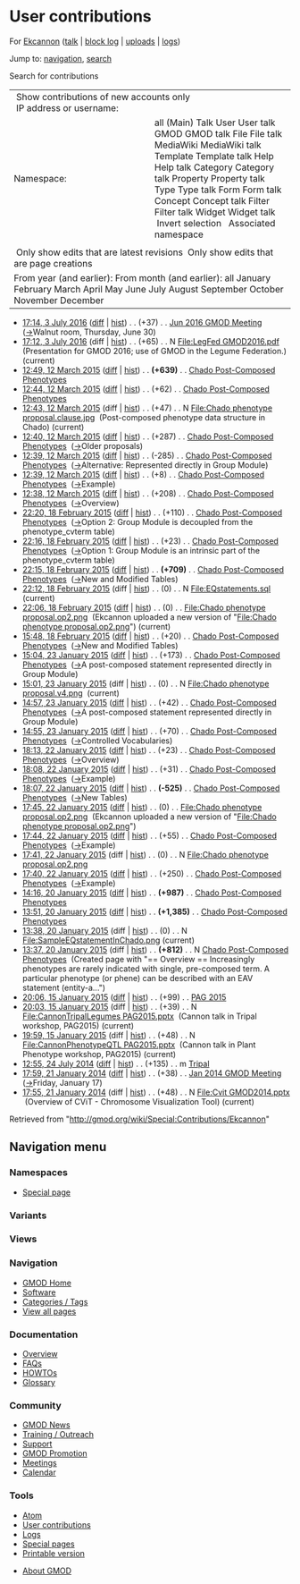 <div id="mw-page-base" class="noprint">

</div>

<div id="mw-head-base" class="noprint">

</div>

<div id="content" class="mw-body" role="main">

<span id="top"></span>

<div id="mw-js-message" style="display:none;">

</div>



# <span dir="auto">User contributions</span>

<div id="bodyContent">

<div id="contentSub">

For <a
href="/mediawiki/index.php?title=User:Ekcannon&amp;action=edit&amp;redlink=1"
class="new" title="User:Ekcannon (page does not exist)">Ekcannon</a> (<a
href="/mediawiki/index.php?title=User_talk:Ekcannon&amp;action=edit&amp;redlink=1"
class="new" title="User talk:Ekcannon (page does not exist)">talk</a> \|
[block
log](/mediawiki/index.php?title=Special:Log/block&page=User%3AEkcannon "Special:Log/block")
\|
[uploads](/wiki/Special:ListFiles/Ekcannon "Special:ListFiles/Ekcannon")
\| [logs](/wiki/Special:Log/Ekcannon "Special:Log/Ekcannon"))

</div>

<div id="jump-to-nav" class="mw-jump">

Jump to: [navigation](#mw-navigation), [search](#p-search)

</div>

<div id="mw-content-text">

Search for contributions

<table class="mw-contributions-table">
<colgroup>
<col style="width: 50%" />
<col style="width: 50%" />
</colgroup>
<tbody>
<tr class="odd">
<td colspan="2"> Show contributions of new accounts only<br />
 IP address or username:</td>
</tr>
<tr class="even">
<td class="mw-label">Namespace:</td>
<td>all (Main) Talk User User talk GMOD GMOD talk File File talk
MediaWiki MediaWiki talk Template Template talk Help Help talk Category
Category talk Property Property talk Type Type talk Form Form talk
Concept Concept talk Filter Filter talk Widget Widget talk  
 Invert selection 
 Associated namespace </td>
</tr>
<tr class="odd">
<td colspan="2"></td>
</tr>
<tr class="even">
<td colspan="2"> Only show edits that are latest revisions
 Only show edits that are page creations</td>
</tr>
<tr class="odd">
<td colspan="2">From year (and earlier): From month (and earlier): all
January February March April May June July August September October
November December</td>
</tr>
</tbody>
</table>

- <a
  href="/mediawiki/index.php?title=Jun_2016_GMOD_Meeting&amp;oldid=27227"
  class="mw-changeslist-date" title="Jun 2016 GMOD Meeting">17:14, 3 July
  2016</a>
  ([diff](/mediawiki/index.php?title=Jun_2016_GMOD_Meeting&diff=prev&oldid=27227 "Jun 2016 GMOD Meeting")
  \|
  [hist](/mediawiki/index.php?title=Jun_2016_GMOD_Meeting&action=history "Jun 2016 GMOD Meeting"))
  <span class="mw-changeslist-separator">. .</span>
  <span class="mw-plusminus-pos" dir="ltr"
  title="6,167 bytes after change">(+37)</span>‎
  <span class="mw-changeslist-separator">. .</span>
  <a href="/wiki/Jun_2016_GMOD_Meeting" class="mw-contributions-title"
  title="Jun 2016 GMOD Meeting">Jun 2016 GMOD Meeting</a> ‎
  <span class="comment">([→](/wiki/Jun_2016_GMOD_Meeting#Walnut_room.2C_Thursday.2C_June_30 "Jun 2016 GMOD Meeting")‎<span dir="auto"><span class="autocomment">Walnut
  room, Thursday, June 30</span></span>)</span>
- <a
  href="/mediawiki/index.php?title=File:LegFed_GMOD2016.pdf&amp;oldid=27226"
  class="mw-changeslist-date" title="File:LegFed GMOD2016.pdf">17:12, 3
  July 2016</a> (diff \|
  [hist](/mediawiki/index.php?title=File:LegFed_GMOD2016.pdf&action=history "File:LegFed GMOD2016.pdf"))
  <span class="mw-changeslist-separator">. .</span>
  <span class="mw-plusminus-pos" dir="ltr"
  title="65 bytes after change">(+65)</span>‎
  <span class="mw-changeslist-separator">. .</span> N
  <a href="/wiki/File:LegFed_GMOD2016.pdf" class="mw-contributions-title"
  title="File:LegFed GMOD2016.pdf">File:LegFed GMOD2016.pdf</a> ‎
  <span class="comment">(Presentation for GMOD 2016; use of GMOD in the
  Legume Federation.)</span> <span class="mw-uctop">(current)</span>
- <a
  href="/mediawiki/index.php?title=Chado_Post-Composed_Phenotypes&amp;oldid=26642"
  class="mw-changeslist-date"
  title="Chado Post-Composed Phenotypes">12:49, 12 March 2015</a>
  ([diff](/mediawiki/index.php?title=Chado_Post-Composed_Phenotypes&diff=prev&oldid=26642 "Chado Post-Composed Phenotypes")
  \|
  [hist](/mediawiki/index.php?title=Chado_Post-Composed_Phenotypes&action=history "Chado Post-Composed Phenotypes"))
  <span class="mw-changeslist-separator">. .</span> **(+639)**‎
  <span class="mw-changeslist-separator">. .</span>
  <a href="/wiki/Chado_Post-Composed_Phenotypes"
  class="mw-contributions-title"
  title="Chado Post-Composed Phenotypes">Chado Post-Composed
  Phenotypes</a> ‎
- <a
  href="/mediawiki/index.php?title=Chado_Post-Composed_Phenotypes&amp;oldid=26641"
  class="mw-changeslist-date"
  title="Chado Post-Composed Phenotypes">12:44, 12 March 2015</a>
  ([diff](/mediawiki/index.php?title=Chado_Post-Composed_Phenotypes&diff=prev&oldid=26641 "Chado Post-Composed Phenotypes")
  \|
  [hist](/mediawiki/index.php?title=Chado_Post-Composed_Phenotypes&action=history "Chado Post-Composed Phenotypes"))
  <span class="mw-changeslist-separator">. .</span>
  <span class="mw-plusminus-pos" dir="ltr"
  title="4,445 bytes after change">(+62)</span>‎
  <span class="mw-changeslist-separator">. .</span>
  <a href="/wiki/Chado_Post-Composed_Phenotypes"
  class="mw-contributions-title"
  title="Chado Post-Composed Phenotypes">Chado Post-Composed
  Phenotypes</a> ‎
- <a
  href="/mediawiki/index.php?title=File:Chado_phenotype_proposal.clause.jpg&amp;oldid=26640"
  class="mw-changeslist-date"
  title="File:Chado phenotype proposal.clause.jpg">12:43, 12 March
  2015</a> (diff \|
  [hist](/mediawiki/index.php?title=File:Chado_phenotype_proposal.clause.jpg&action=history "File:Chado phenotype proposal.clause.jpg"))
  <span class="mw-changeslist-separator">. .</span>
  <span class="mw-plusminus-pos" dir="ltr"
  title="47 bytes after change">(+47)</span>‎
  <span class="mw-changeslist-separator">. .</span> N
  <a href="/wiki/File:Chado_phenotype_proposal.clause.jpg"
  class="mw-contributions-title"
  title="File:Chado phenotype proposal.clause.jpg">File:Chado phenotype
  proposal.clause.jpg</a> ‎ <span class="comment">(Post-composed
  phenotype data structure in Chado)</span>
  <span class="mw-uctop">(current)</span>
- <a
  href="/mediawiki/index.php?title=Chado_Post-Composed_Phenotypes&amp;oldid=26639"
  class="mw-changeslist-date"
  title="Chado Post-Composed Phenotypes">12:40, 12 March 2015</a>
  ([diff](/mediawiki/index.php?title=Chado_Post-Composed_Phenotypes&diff=prev&oldid=26639 "Chado Post-Composed Phenotypes")
  \|
  [hist](/mediawiki/index.php?title=Chado_Post-Composed_Phenotypes&action=history "Chado Post-Composed Phenotypes"))
  <span class="mw-changeslist-separator">. .</span>
  <span class="mw-plusminus-pos" dir="ltr"
  title="4,383 bytes after change">(+287)</span>‎
  <span class="mw-changeslist-separator">. .</span>
  <a href="/wiki/Chado_Post-Composed_Phenotypes"
  class="mw-contributions-title"
  title="Chado Post-Composed Phenotypes">Chado Post-Composed
  Phenotypes</a> ‎
  <span class="comment">([→](/wiki/Chado_Post-Composed_Phenotypes#Older_proposals "Chado Post-Composed Phenotypes")‎<span dir="auto"><span class="autocomment">Older
  proposals</span></span>)</span>
- <a
  href="/mediawiki/index.php?title=Chado_Post-Composed_Phenotypes&amp;oldid=26638"
  class="mw-changeslist-date"
  title="Chado Post-Composed Phenotypes">12:39, 12 March 2015</a>
  ([diff](/mediawiki/index.php?title=Chado_Post-Composed_Phenotypes&diff=prev&oldid=26638 "Chado Post-Composed Phenotypes")
  \|
  [hist](/mediawiki/index.php?title=Chado_Post-Composed_Phenotypes&action=history "Chado Post-Composed Phenotypes"))
  <span class="mw-changeslist-separator">. .</span>
  <span class="mw-plusminus-neg" dir="ltr"
  title="4,096 bytes after change">(-285)</span>‎
  <span class="mw-changeslist-separator">. .</span>
  <a href="/wiki/Chado_Post-Composed_Phenotypes"
  class="mw-contributions-title"
  title="Chado Post-Composed Phenotypes">Chado Post-Composed
  Phenotypes</a> ‎
  <span class="comment">([→](/wiki/Chado_Post-Composed_Phenotypes#Alternative:_Represented_directly_in_Group_Module "Chado Post-Composed Phenotypes")‎<span dir="auto"><span class="autocomment">Alternative:
  Represented directly in Group Module</span></span>)</span>
- <a
  href="/mediawiki/index.php?title=Chado_Post-Composed_Phenotypes&amp;oldid=26637"
  class="mw-changeslist-date"
  title="Chado Post-Composed Phenotypes">12:39, 12 March 2015</a>
  ([diff](/mediawiki/index.php?title=Chado_Post-Composed_Phenotypes&diff=prev&oldid=26637 "Chado Post-Composed Phenotypes")
  \|
  [hist](/mediawiki/index.php?title=Chado_Post-Composed_Phenotypes&action=history "Chado Post-Composed Phenotypes"))
  <span class="mw-changeslist-separator">. .</span>
  <span class="mw-plusminus-pos" dir="ltr"
  title="4,381 bytes after change">(+8)</span>‎
  <span class="mw-changeslist-separator">. .</span>
  <a href="/wiki/Chado_Post-Composed_Phenotypes"
  class="mw-contributions-title"
  title="Chado Post-Composed Phenotypes">Chado Post-Composed
  Phenotypes</a> ‎
  <span class="comment">([→](/wiki/Chado_Post-Composed_Phenotypes#Example "Chado Post-Composed Phenotypes")‎<span dir="auto"><span class="autocomment">Example</span></span>)</span>
- <a
  href="/mediawiki/index.php?title=Chado_Post-Composed_Phenotypes&amp;oldid=26636"
  class="mw-changeslist-date"
  title="Chado Post-Composed Phenotypes">12:38, 12 March 2015</a>
  ([diff](/mediawiki/index.php?title=Chado_Post-Composed_Phenotypes&diff=prev&oldid=26636 "Chado Post-Composed Phenotypes")
  \|
  [hist](/mediawiki/index.php?title=Chado_Post-Composed_Phenotypes&action=history "Chado Post-Composed Phenotypes"))
  <span class="mw-changeslist-separator">. .</span>
  <span class="mw-plusminus-pos" dir="ltr"
  title="4,373 bytes after change">(+208)</span>‎
  <span class="mw-changeslist-separator">. .</span>
  <a href="/wiki/Chado_Post-Composed_Phenotypes"
  class="mw-contributions-title"
  title="Chado Post-Composed Phenotypes">Chado Post-Composed
  Phenotypes</a> ‎
  <span class="comment">([→](/wiki/Chado_Post-Composed_Phenotypes#Overview "Chado Post-Composed Phenotypes")‎<span dir="auto"><span class="autocomment">Overview</span></span>)</span>
- <a
  href="/mediawiki/index.php?title=Chado_Post-Composed_Phenotypes&amp;oldid=26581"
  class="mw-changeslist-date"
  title="Chado Post-Composed Phenotypes">22:20, 18 February 2015</a>
  ([diff](/mediawiki/index.php?title=Chado_Post-Composed_Phenotypes&diff=prev&oldid=26581 "Chado Post-Composed Phenotypes")
  \|
  [hist](/mediawiki/index.php?title=Chado_Post-Composed_Phenotypes&action=history "Chado Post-Composed Phenotypes"))
  <span class="mw-changeslist-separator">. .</span>
  <span class="mw-plusminus-pos" dir="ltr"
  title="4,165 bytes after change">(+110)</span>‎
  <span class="mw-changeslist-separator">. .</span>
  <a href="/wiki/Chado_Post-Composed_Phenotypes"
  class="mw-contributions-title"
  title="Chado Post-Composed Phenotypes">Chado Post-Composed
  Phenotypes</a> ‎
  <span class="comment">([→](/wiki/Chado_Post-Composed_Phenotypes#Option_2:_Group_Module_is_decoupled_from_the_phenotype_cvterm_table "Chado Post-Composed Phenotypes")‎<span dir="auto"><span class="autocomment">Option
  2: Group Module is decoupled from the phenotype_cvterm
  table</span></span>)</span>
- <a
  href="/mediawiki/index.php?title=Chado_Post-Composed_Phenotypes&amp;oldid=26580"
  class="mw-changeslist-date"
  title="Chado Post-Composed Phenotypes">22:16, 18 February 2015</a>
  ([diff](/mediawiki/index.php?title=Chado_Post-Composed_Phenotypes&diff=prev&oldid=26580 "Chado Post-Composed Phenotypes")
  \|
  [hist](/mediawiki/index.php?title=Chado_Post-Composed_Phenotypes&action=history "Chado Post-Composed Phenotypes"))
  <span class="mw-changeslist-separator">. .</span>
  <span class="mw-plusminus-pos" dir="ltr"
  title="4,055 bytes after change">(+23)</span>‎
  <span class="mw-changeslist-separator">. .</span>
  <a href="/wiki/Chado_Post-Composed_Phenotypes"
  class="mw-contributions-title"
  title="Chado Post-Composed Phenotypes">Chado Post-Composed
  Phenotypes</a> ‎
  <span class="comment">([→](/wiki/Chado_Post-Composed_Phenotypes#Option_1:_Group_Module_is_an_intrinsic_part_of_the_phenotype_cvterm_table "Chado Post-Composed Phenotypes")‎<span dir="auto"><span class="autocomment">Option
  1: Group Module is an intrinsic part of the phenotype_cvterm
  table</span></span>)</span>
- <a
  href="/mediawiki/index.php?title=Chado_Post-Composed_Phenotypes&amp;oldid=26579"
  class="mw-changeslist-date"
  title="Chado Post-Composed Phenotypes">22:15, 18 February 2015</a>
  ([diff](/mediawiki/index.php?title=Chado_Post-Composed_Phenotypes&diff=prev&oldid=26579 "Chado Post-Composed Phenotypes")
  \|
  [hist](/mediawiki/index.php?title=Chado_Post-Composed_Phenotypes&action=history "Chado Post-Composed Phenotypes"))
  <span class="mw-changeslist-separator">. .</span> **(+709)**‎
  <span class="mw-changeslist-separator">. .</span>
  <a href="/wiki/Chado_Post-Composed_Phenotypes"
  class="mw-contributions-title"
  title="Chado Post-Composed Phenotypes">Chado Post-Composed
  Phenotypes</a> ‎
  <span class="comment">([→](/wiki/Chado_Post-Composed_Phenotypes#New_and_Modified_Tables "Chado Post-Composed Phenotypes")‎<span dir="auto"><span class="autocomment">New
  and Modified Tables</span></span>)</span>
- <a
  href="/mediawiki/index.php?title=File:EQstatements.sql&amp;oldid=26578"
  class="mw-changeslist-date" title="File:EQstatements.sql">22:12, 18
  February 2015</a> (diff \|
  [hist](/mediawiki/index.php?title=File:EQstatements.sql&action=history "File:EQstatements.sql"))
  <span class="mw-changeslist-separator">. .</span>
  <span class="mw-plusminus-null" dir="ltr"
  title="0 bytes after change">(0)</span>‎
  <span class="mw-changeslist-separator">. .</span> N
  <a href="/wiki/File:EQstatements.sql" class="mw-contributions-title"
  title="File:EQstatements.sql">File:EQstatements.sql</a> ‎
  <span class="mw-uctop">(current)</span>
- <a
  href="/mediawiki/index.php?title=File:Chado_phenotype_proposal.op2.png&amp;oldid=26577"
  class="mw-changeslist-date"
  title="File:Chado phenotype proposal.op2.png">22:06, 18 February
  2015</a>
  ([diff](/mediawiki/index.php?title=File:Chado_phenotype_proposal.op2.png&diff=prev&oldid=26577 "File:Chado phenotype proposal.op2.png")
  \|
  [hist](/mediawiki/index.php?title=File:Chado_phenotype_proposal.op2.png&action=history "File:Chado phenotype proposal.op2.png"))
  <span class="mw-changeslist-separator">. .</span>
  <span class="mw-plusminus-null" dir="ltr"
  title="0 bytes after change">(0)</span>‎
  <span class="mw-changeslist-separator">. .</span>
  <a href="/wiki/File:Chado_phenotype_proposal.op2.png"
  class="mw-contributions-title"
  title="File:Chado phenotype proposal.op2.png">File:Chado phenotype
  proposal.op2.png</a> ‎ <span class="comment">(Ekcannon uploaded a new
  version of "[File:Chado phenotype
  proposal.op2.png](/wiki/File:Chado_phenotype_proposal.op2.png "File:Chado phenotype proposal.op2.png")")</span>
  <span class="mw-uctop">(current)</span>
- <a
  href="/mediawiki/index.php?title=Chado_Post-Composed_Phenotypes&amp;oldid=26576"
  class="mw-changeslist-date"
  title="Chado Post-Composed Phenotypes">15:48, 18 February 2015</a>
  ([diff](/mediawiki/index.php?title=Chado_Post-Composed_Phenotypes&diff=prev&oldid=26576 "Chado Post-Composed Phenotypes")
  \|
  [hist](/mediawiki/index.php?title=Chado_Post-Composed_Phenotypes&action=history "Chado Post-Composed Phenotypes"))
  <span class="mw-changeslist-separator">. .</span>
  <span class="mw-plusminus-pos" dir="ltr"
  title="3,323 bytes after change">(+20)</span>‎
  <span class="mw-changeslist-separator">. .</span>
  <a href="/wiki/Chado_Post-Composed_Phenotypes"
  class="mw-contributions-title"
  title="Chado Post-Composed Phenotypes">Chado Post-Composed
  Phenotypes</a> ‎
  <span class="comment">([→](/wiki/Chado_Post-Composed_Phenotypes#New_and_Modified_Tables "Chado Post-Composed Phenotypes")‎<span dir="auto"><span class="autocomment">New
  and Modified Tables</span></span>)</span>
- <a
  href="/mediawiki/index.php?title=Chado_Post-Composed_Phenotypes&amp;oldid=26407"
  class="mw-changeslist-date"
  title="Chado Post-Composed Phenotypes">15:04, 23 January 2015</a>
  ([diff](/mediawiki/index.php?title=Chado_Post-Composed_Phenotypes&diff=prev&oldid=26407 "Chado Post-Composed Phenotypes")
  \|
  [hist](/mediawiki/index.php?title=Chado_Post-Composed_Phenotypes&action=history "Chado Post-Composed Phenotypes"))
  <span class="mw-changeslist-separator">. .</span>
  <span class="mw-plusminus-pos" dir="ltr"
  title="3,303 bytes after change">(+173)</span>‎
  <span class="mw-changeslist-separator">. .</span>
  <a href="/wiki/Chado_Post-Composed_Phenotypes"
  class="mw-contributions-title"
  title="Chado Post-Composed Phenotypes">Chado Post-Composed
  Phenotypes</a> ‎
  <span class="comment">([→](/wiki/Chado_Post-Composed_Phenotypes#A_post-composed_statement_represented_directly_in_Group_Module "Chado Post-Composed Phenotypes")‎<span dir="auto"><span class="autocomment">A
  post-composed statement represented directly in Group
  Module</span></span>)</span>
- <a
  href="/mediawiki/index.php?title=File:Chado_phenotype_proposal.v4.png&amp;oldid=26406"
  class="mw-changeslist-date"
  title="File:Chado phenotype proposal.v4.png">15:01, 23 January 2015</a>
  (diff \|
  [hist](/mediawiki/index.php?title=File:Chado_phenotype_proposal.v4.png&action=history "File:Chado phenotype proposal.v4.png"))
  <span class="mw-changeslist-separator">. .</span>
  <span class="mw-plusminus-null" dir="ltr"
  title="0 bytes after change">(0)</span>‎
  <span class="mw-changeslist-separator">. .</span> N
  <a href="/wiki/File:Chado_phenotype_proposal.v4.png"
  class="mw-contributions-title"
  title="File:Chado phenotype proposal.v4.png">File:Chado phenotype
  proposal.v4.png</a> ‎ <span class="mw-uctop">(current)</span>
- <a
  href="/mediawiki/index.php?title=Chado_Post-Composed_Phenotypes&amp;oldid=26405"
  class="mw-changeslist-date"
  title="Chado Post-Composed Phenotypes">14:57, 23 January 2015</a>
  ([diff](/mediawiki/index.php?title=Chado_Post-Composed_Phenotypes&diff=prev&oldid=26405 "Chado Post-Composed Phenotypes")
  \|
  [hist](/mediawiki/index.php?title=Chado_Post-Composed_Phenotypes&action=history "Chado Post-Composed Phenotypes"))
  <span class="mw-changeslist-separator">. .</span>
  <span class="mw-plusminus-pos" dir="ltr"
  title="3,130 bytes after change">(+42)</span>‎
  <span class="mw-changeslist-separator">. .</span>
  <a href="/wiki/Chado_Post-Composed_Phenotypes"
  class="mw-contributions-title"
  title="Chado Post-Composed Phenotypes">Chado Post-Composed
  Phenotypes</a> ‎
  <span class="comment">([→](/wiki/Chado_Post-Composed_Phenotypes#A_post-composed_statement_represented_directly_in_Group_Module "Chado Post-Composed Phenotypes")‎<span dir="auto"><span class="autocomment">A
  post-composed statement represented directly in Group
  Module</span></span>)</span>
- <a
  href="/mediawiki/index.php?title=Chado_Post-Composed_Phenotypes&amp;oldid=26404"
  class="mw-changeslist-date"
  title="Chado Post-Composed Phenotypes">14:55, 23 January 2015</a>
  ([diff](/mediawiki/index.php?title=Chado_Post-Composed_Phenotypes&diff=prev&oldid=26404 "Chado Post-Composed Phenotypes")
  \|
  [hist](/mediawiki/index.php?title=Chado_Post-Composed_Phenotypes&action=history "Chado Post-Composed Phenotypes"))
  <span class="mw-changeslist-separator">. .</span>
  <span class="mw-plusminus-pos" dir="ltr"
  title="3,088 bytes after change">(+70)</span>‎
  <span class="mw-changeslist-separator">. .</span>
  <a href="/wiki/Chado_Post-Composed_Phenotypes"
  class="mw-contributions-title"
  title="Chado Post-Composed Phenotypes">Chado Post-Composed
  Phenotypes</a> ‎
  <span class="comment">([→](/wiki/Chado_Post-Composed_Phenotypes#Controlled_Vocabularies "Chado Post-Composed Phenotypes")‎<span dir="auto"><span class="autocomment">Controlled
  Vocabularies</span></span>)</span>
- <a
  href="/mediawiki/index.php?title=Chado_Post-Composed_Phenotypes&amp;oldid=26401"
  class="mw-changeslist-date"
  title="Chado Post-Composed Phenotypes">18:13, 22 January 2015</a>
  ([diff](/mediawiki/index.php?title=Chado_Post-Composed_Phenotypes&diff=prev&oldid=26401 "Chado Post-Composed Phenotypes")
  \|
  [hist](/mediawiki/index.php?title=Chado_Post-Composed_Phenotypes&action=history "Chado Post-Composed Phenotypes"))
  <span class="mw-changeslist-separator">. .</span>
  <span class="mw-plusminus-pos" dir="ltr"
  title="3,018 bytes after change">(+23)</span>‎
  <span class="mw-changeslist-separator">. .</span>
  <a href="/wiki/Chado_Post-Composed_Phenotypes"
  class="mw-contributions-title"
  title="Chado Post-Composed Phenotypes">Chado Post-Composed
  Phenotypes</a> ‎
  <span class="comment">([→](/wiki/Chado_Post-Composed_Phenotypes#Overview "Chado Post-Composed Phenotypes")‎<span dir="auto"><span class="autocomment">Overview</span></span>)</span>
- <a
  href="/mediawiki/index.php?title=Chado_Post-Composed_Phenotypes&amp;oldid=26400"
  class="mw-changeslist-date"
  title="Chado Post-Composed Phenotypes">18:08, 22 January 2015</a>
  ([diff](/mediawiki/index.php?title=Chado_Post-Composed_Phenotypes&diff=prev&oldid=26400 "Chado Post-Composed Phenotypes")
  \|
  [hist](/mediawiki/index.php?title=Chado_Post-Composed_Phenotypes&action=history "Chado Post-Composed Phenotypes"))
  <span class="mw-changeslist-separator">. .</span>
  <span class="mw-plusminus-pos" dir="ltr"
  title="2,995 bytes after change">(+31)</span>‎
  <span class="mw-changeslist-separator">. .</span>
  <a href="/wiki/Chado_Post-Composed_Phenotypes"
  class="mw-contributions-title"
  title="Chado Post-Composed Phenotypes">Chado Post-Composed
  Phenotypes</a> ‎
  <span class="comment">([→](/wiki/Chado_Post-Composed_Phenotypes#Example "Chado Post-Composed Phenotypes")‎<span dir="auto"><span class="autocomment">Example</span></span>)</span>
- <a
  href="/mediawiki/index.php?title=Chado_Post-Composed_Phenotypes&amp;oldid=26399"
  class="mw-changeslist-date"
  title="Chado Post-Composed Phenotypes">18:07, 22 January 2015</a>
  ([diff](/mediawiki/index.php?title=Chado_Post-Composed_Phenotypes&diff=prev&oldid=26399 "Chado Post-Composed Phenotypes")
  \|
  [hist](/mediawiki/index.php?title=Chado_Post-Composed_Phenotypes&action=history "Chado Post-Composed Phenotypes"))
  <span class="mw-changeslist-separator">. .</span> **(-525)**‎
  <span class="mw-changeslist-separator">. .</span>
  <a href="/wiki/Chado_Post-Composed_Phenotypes"
  class="mw-contributions-title"
  title="Chado Post-Composed Phenotypes">Chado Post-Composed
  Phenotypes</a> ‎
  <span class="comment">([→](/wiki/Chado_Post-Composed_Phenotypes#New_Tables "Chado Post-Composed Phenotypes")‎<span dir="auto"><span class="autocomment">New
  Tables</span></span>)</span>
- <a
  href="/mediawiki/index.php?title=File:Chado_phenotype_proposal.op2.png&amp;oldid=26398"
  class="mw-changeslist-date"
  title="File:Chado phenotype proposal.op2.png">17:45, 22 January 2015</a>
  ([diff](/mediawiki/index.php?title=File:Chado_phenotype_proposal.op2.png&diff=prev&oldid=26398 "File:Chado phenotype proposal.op2.png")
  \|
  [hist](/mediawiki/index.php?title=File:Chado_phenotype_proposal.op2.png&action=history "File:Chado phenotype proposal.op2.png"))
  <span class="mw-changeslist-separator">. .</span>
  <span class="mw-plusminus-null" dir="ltr"
  title="0 bytes after change">(0)</span>‎
  <span class="mw-changeslist-separator">. .</span>
  <a href="/wiki/File:Chado_phenotype_proposal.op2.png"
  class="mw-contributions-title"
  title="File:Chado phenotype proposal.op2.png">File:Chado phenotype
  proposal.op2.png</a> ‎ <span class="comment">(Ekcannon uploaded a new
  version of "[File:Chado phenotype
  proposal.op2.png](/wiki/File:Chado_phenotype_proposal.op2.png "File:Chado phenotype proposal.op2.png")")</span>
- <a
  href="/mediawiki/index.php?title=Chado_Post-Composed_Phenotypes&amp;oldid=26397"
  class="mw-changeslist-date"
  title="Chado Post-Composed Phenotypes">17:44, 22 January 2015</a>
  ([diff](/mediawiki/index.php?title=Chado_Post-Composed_Phenotypes&diff=prev&oldid=26397 "Chado Post-Composed Phenotypes")
  \|
  [hist](/mediawiki/index.php?title=Chado_Post-Composed_Phenotypes&action=history "Chado Post-Composed Phenotypes"))
  <span class="mw-changeslist-separator">. .</span>
  <span class="mw-plusminus-pos" dir="ltr"
  title="3,489 bytes after change">(+55)</span>‎
  <span class="mw-changeslist-separator">. .</span>
  <a href="/wiki/Chado_Post-Composed_Phenotypes"
  class="mw-contributions-title"
  title="Chado Post-Composed Phenotypes">Chado Post-Composed
  Phenotypes</a> ‎
  <span class="comment">([→](/wiki/Chado_Post-Composed_Phenotypes#Example "Chado Post-Composed Phenotypes")‎<span dir="auto"><span class="autocomment">Example</span></span>)</span>
- <a
  href="/mediawiki/index.php?title=File:Chado_phenotype_proposal.op2.png&amp;oldid=26396"
  class="mw-changeslist-date"
  title="File:Chado phenotype proposal.op2.png">17:41, 22 January 2015</a>
  (diff \|
  [hist](/mediawiki/index.php?title=File:Chado_phenotype_proposal.op2.png&action=history "File:Chado phenotype proposal.op2.png"))
  <span class="mw-changeslist-separator">. .</span>
  <span class="mw-plusminus-null" dir="ltr"
  title="0 bytes after change">(0)</span>‎
  <span class="mw-changeslist-separator">. .</span> N
  <a href="/wiki/File:Chado_phenotype_proposal.op2.png"
  class="mw-contributions-title"
  title="File:Chado phenotype proposal.op2.png">File:Chado phenotype
  proposal.op2.png</a> ‎
- <a
  href="/mediawiki/index.php?title=Chado_Post-Composed_Phenotypes&amp;oldid=26395"
  class="mw-changeslist-date"
  title="Chado Post-Composed Phenotypes">17:40, 22 January 2015</a>
  ([diff](/mediawiki/index.php?title=Chado_Post-Composed_Phenotypes&diff=prev&oldid=26395 "Chado Post-Composed Phenotypes")
  \|
  [hist](/mediawiki/index.php?title=Chado_Post-Composed_Phenotypes&action=history "Chado Post-Composed Phenotypes"))
  <span class="mw-changeslist-separator">. .</span>
  <span class="mw-plusminus-pos" dir="ltr"
  title="3,434 bytes after change">(+250)</span>‎
  <span class="mw-changeslist-separator">. .</span>
  <a href="/wiki/Chado_Post-Composed_Phenotypes"
  class="mw-contributions-title"
  title="Chado Post-Composed Phenotypes">Chado Post-Composed
  Phenotypes</a> ‎
  <span class="comment">([→](/wiki/Chado_Post-Composed_Phenotypes#Example "Chado Post-Composed Phenotypes")‎<span dir="auto"><span class="autocomment">Example</span></span>)</span>
- <a
  href="/mediawiki/index.php?title=Chado_Post-Composed_Phenotypes&amp;oldid=26393"
  class="mw-changeslist-date"
  title="Chado Post-Composed Phenotypes">14:16, 20 January 2015</a>
  ([diff](/mediawiki/index.php?title=Chado_Post-Composed_Phenotypes&diff=prev&oldid=26393 "Chado Post-Composed Phenotypes")
  \|
  [hist](/mediawiki/index.php?title=Chado_Post-Composed_Phenotypes&action=history "Chado Post-Composed Phenotypes"))
  <span class="mw-changeslist-separator">. .</span> **(+987)**‎
  <span class="mw-changeslist-separator">. .</span>
  <a href="/wiki/Chado_Post-Composed_Phenotypes"
  class="mw-contributions-title"
  title="Chado Post-Composed Phenotypes">Chado Post-Composed
  Phenotypes</a> ‎
- <a
  href="/mediawiki/index.php?title=Chado_Post-Composed_Phenotypes&amp;oldid=26392"
  class="mw-changeslist-date"
  title="Chado Post-Composed Phenotypes">13:51, 20 January 2015</a>
  ([diff](/mediawiki/index.php?title=Chado_Post-Composed_Phenotypes&diff=prev&oldid=26392 "Chado Post-Composed Phenotypes")
  \|
  [hist](/mediawiki/index.php?title=Chado_Post-Composed_Phenotypes&action=history "Chado Post-Composed Phenotypes"))
  <span class="mw-changeslist-separator">. .</span> **(+1,385)**‎
  <span class="mw-changeslist-separator">. .</span>
  <a href="/wiki/Chado_Post-Composed_Phenotypes"
  class="mw-contributions-title"
  title="Chado Post-Composed Phenotypes">Chado Post-Composed
  Phenotypes</a> ‎
- <a
  href="/mediawiki/index.php?title=File:SampleEQstatementInChado.png&amp;oldid=26391"
  class="mw-changeslist-date"
  title="File:SampleEQstatementInChado.png">13:38, 20 January 2015</a>
  (diff \|
  [hist](/mediawiki/index.php?title=File:SampleEQstatementInChado.png&action=history "File:SampleEQstatementInChado.png"))
  <span class="mw-changeslist-separator">. .</span>
  <span class="mw-plusminus-null" dir="ltr"
  title="0 bytes after change">(0)</span>‎
  <span class="mw-changeslist-separator">. .</span> N
  <a href="/wiki/File:SampleEQstatementInChado.png"
  class="mw-contributions-title"
  title="File:SampleEQstatementInChado.png">File:SampleEQstatementInChado.png</a>
  ‎ <span class="mw-uctop">(current)</span>
- <a
  href="/mediawiki/index.php?title=Chado_Post-Composed_Phenotypes&amp;oldid=26390"
  class="mw-changeslist-date"
  title="Chado Post-Composed Phenotypes">13:37, 20 January 2015</a>
  (diff \|
  [hist](/mediawiki/index.php?title=Chado_Post-Composed_Phenotypes&action=history "Chado Post-Composed Phenotypes"))
  <span class="mw-changeslist-separator">. .</span> **(+812)**‎
  <span class="mw-changeslist-separator">. .</span> N
  <a href="/wiki/Chado_Post-Composed_Phenotypes"
  class="mw-contributions-title"
  title="Chado Post-Composed Phenotypes">Chado Post-Composed
  Phenotypes</a> ‎ <span class="comment">(Created page with "== Overview
  == Increasingly phenotypes are rarely indicated with single,
  pre-composed term. A particular phenotype (or phene) can be described
  with an EAV statement (entity-a...")</span>
- <a href="/mediawiki/index.php?title=PAG_2015&amp;oldid=26359"
  class="mw-changeslist-date" title="PAG 2015">20:06, 15 January 2015</a>
  ([diff](/mediawiki/index.php?title=PAG_2015&diff=prev&oldid=26359 "PAG 2015")
  \|
  [hist](/mediawiki/index.php?title=PAG_2015&action=history "PAG 2015"))
  <span class="mw-changeslist-separator">. .</span>
  <span class="mw-plusminus-pos" dir="ltr"
  title="16,505 bytes after change">(+99)</span>‎
  <span class="mw-changeslist-separator">. .</span>
  <a href="/wiki/PAG_2015" class="mw-contributions-title"
  title="PAG 2015">PAG 2015</a> ‎
- <a
  href="/mediawiki/index.php?title=File:CannonTripalLegumes_PAG2015.pptx&amp;oldid=26358"
  class="mw-changeslist-date"
  title="File:CannonTripalLegumes PAG2015.pptx">20:03, 15 January 2015</a>
  (diff \|
  [hist](/mediawiki/index.php?title=File:CannonTripalLegumes_PAG2015.pptx&action=history "File:CannonTripalLegumes PAG2015.pptx"))
  <span class="mw-changeslist-separator">. .</span>
  <span class="mw-plusminus-pos" dir="ltr"
  title="39 bytes after change">(+39)</span>‎
  <span class="mw-changeslist-separator">. .</span> N
  <a href="/wiki/File:CannonTripalLegumes_PAG2015.pptx"
  class="mw-contributions-title"
  title="File:CannonTripalLegumes PAG2015.pptx">File:CannonTripalLegumes
  PAG2015.pptx</a> ‎ <span class="comment">(Cannon talk in Tripal
  workshop, PAG2015)</span> <span class="mw-uctop">(current)</span>
- <a
  href="/mediawiki/index.php?title=File:CannonPhenotypeQTL_PAG2015.pptx&amp;oldid=26357"
  class="mw-changeslist-date"
  title="File:CannonPhenotypeQTL PAG2015.pptx">19:59, 15 January 2015</a>
  (diff \|
  [hist](/mediawiki/index.php?title=File:CannonPhenotypeQTL_PAG2015.pptx&action=history "File:CannonPhenotypeQTL PAG2015.pptx"))
  <span class="mw-changeslist-separator">. .</span>
  <span class="mw-plusminus-pos" dir="ltr"
  title="48 bytes after change">(+48)</span>‎
  <span class="mw-changeslist-separator">. .</span> N
  <a href="/wiki/File:CannonPhenotypeQTL_PAG2015.pptx"
  class="mw-contributions-title"
  title="File:CannonPhenotypeQTL PAG2015.pptx">File:CannonPhenotypeQTL
  PAG2015.pptx</a> ‎ <span class="comment">(Cannon talk in Plant
  Phenotype workshop, PAG2015)</span>
  <span class="mw-uctop">(current)</span>
- <a href="/mediawiki/index.php?title=Tripal&amp;oldid=26000"
  class="mw-changeslist-date" title="Tripal">12:55, 24 July 2014</a>
  ([diff](/mediawiki/index.php?title=Tripal&diff=prev&oldid=26000 "Tripal")
  \| [hist](/mediawiki/index.php?title=Tripal&action=history "Tripal"))
  <span class="mw-changeslist-separator">. .</span>
  <span class="mw-plusminus-pos" dir="ltr"
  title="5,841 bytes after change">(+135)</span>‎
  <span class="mw-changeslist-separator">. .</span> m
  <a href="/wiki/Tripal" class="mw-contributions-title"
  title="Tripal">Tripal</a> ‎
- <a
  href="/mediawiki/index.php?title=Jan_2014_GMOD_Meeting&amp;oldid=25165"
  class="mw-changeslist-date" title="Jan 2014 GMOD Meeting">17:59, 21
  January 2014</a>
  ([diff](/mediawiki/index.php?title=Jan_2014_GMOD_Meeting&diff=prev&oldid=25165 "Jan 2014 GMOD Meeting")
  \|
  [hist](/mediawiki/index.php?title=Jan_2014_GMOD_Meeting&action=history "Jan 2014 GMOD Meeting"))
  <span class="mw-changeslist-separator">. .</span>
  <span class="mw-plusminus-pos" dir="ltr"
  title="5,005 bytes after change">(+38)</span>‎
  <span class="mw-changeslist-separator">. .</span>
  <a href="/wiki/Jan_2014_GMOD_Meeting" class="mw-contributions-title"
  title="Jan 2014 GMOD Meeting">Jan 2014 GMOD Meeting</a> ‎
  <span class="comment">([→](/wiki/Jan_2014_GMOD_Meeting#Friday.2C_January_17 "Jan 2014 GMOD Meeting")‎<span dir="auto"><span class="autocomment">Friday,
  January 17</span></span>)</span>
- <a
  href="/mediawiki/index.php?title=File:Cvit_GMOD2014.pptx&amp;oldid=25164"
  class="mw-changeslist-date" title="File:Cvit GMOD2014.pptx">17:55, 21
  January 2014</a> (diff \|
  [hist](/mediawiki/index.php?title=File:Cvit_GMOD2014.pptx&action=history "File:Cvit GMOD2014.pptx"))
  <span class="mw-changeslist-separator">. .</span>
  <span class="mw-plusminus-pos" dir="ltr"
  title="48 bytes after change">(+48)</span>‎
  <span class="mw-changeslist-separator">. .</span> N
  <a href="/wiki/File:Cvit_GMOD2014.pptx" class="mw-contributions-title"
  title="File:Cvit GMOD2014.pptx">File:Cvit GMOD2014.pptx</a> ‎
  <span class="comment">(Overview of CViT - Chromosome Visualization
  Tool)</span> <span class="mw-uctop">(current)</span>

</div>

<div class="printfooter">

Retrieved from "<http://gmod.org/wiki/Special:Contributions/Ekcannon>"

</div>

<div id="catlinks" class="catlinks catlinks-allhidden">

</div>

<div class="visualClear">

</div>

</div>

</div>

<div id="mw-navigation">

## Navigation menu

<div id="mw-head">



<div id="left-navigation">

<div id="p-namespaces" class="vectorTabs" role="navigation"
aria-labelledby="p-namespaces-label">

### Namespaces

- <span id="ca-nstab-special">[Special
  page](/wiki/Special:Contributions/Ekcannon "This is a special page, you cannot edit the page itself")</span>

</div>

<div id="p-variants" class="vectorMenu emptyPortlet" role="navigation"
aria-labelledby="p-variants-label">

### 

### Variants[](#)

<div class="menu">

</div>

</div>

</div>

<div id="right-navigation">

<div id="p-views" class="vectorTabs emptyPortlet" role="navigation"
aria-labelledby="p-views-label">

### Views

</div>



</div>



</div>

</div>

</div>

<div id="mw-panel">

<div id="p-logo" role="banner">

<a href="/wiki/Main_Page"
style="background-image: url(http://gmod.org/images/GMOD-cogs.png);"
title="Visit the main page"></a>

</div>

<div id="p-Navigation" class="portal" role="navigation"
aria-labelledby="p-Navigation-label">

### Navigation

<div class="body">

- <span id="n-GMOD-Home">[GMOD Home](/wiki/Main_Page)</span>
- <span id="n-Software">[Software](/wiki/GMOD_Components)</span>
- <span id="n-Categories-.2F-Tags">[Categories /
  Tags](/wiki/Categories)</span>
- <span id="n-View-all-pages">[View all
  pages](/wiki/Special:AllPages)</span>

</div>

</div>

<div id="p-Documentation" class="portal" role="navigation"
aria-labelledby="p-Documentation-label">

### Documentation

<div class="body">

- <span id="n-Overview">[Overview](/wiki/Overview)</span>
- <span id="n-FAQs">[FAQs](/wiki/Category:FAQ)</span>
- <span id="n-HOWTOs">[HOWTOs](/wiki/Category:HOWTO)</span>
- <span id="n-Glossary">[Glossary](/wiki/Glossary)</span>

</div>

</div>

<div id="p-Community" class="portal" role="navigation"
aria-labelledby="p-Community-label">

### Community

<div class="body">

- <span id="n-GMOD-News">[GMOD News](/wiki/GMOD_News)</span>
- <span id="n-Training-.2F-Outreach">[Training /
  Outreach](/wiki/Training_and_Outreach)</span>
- <span id="n-Support">[Support](/wiki/Support)</span>
- <span id="n-GMOD-Promotion">[GMOD
  Promotion](/wiki/GMOD_Promotion)</span>
- <span id="n-Meetings">[Meetings](/wiki/Meetings)</span>
- <span id="n-Calendar">[Calendar](/wiki/Calendar)</span>

</div>

</div>

<div id="p-tb" class="portal" role="navigation"
aria-labelledby="p-tb-label">

### Tools

<div class="body">

- <span id="feedlinks"><a
  href="http://gmod.org/mediawiki/index.php?title=Special:Contributions/Ekcannon&amp;feed=atom"
  id="feed-atom" class="feedlink" rel="alternate"
  type="application/atom+xml" title="Atom feed for this page">Atom</a></span>
- <span id="t-contributions">[User
  contributions](/wiki/Special:Contributions/Ekcannon "A list of contributions of this user")</span>
- <span id="t-log">[Logs](/wiki/Special:Log/Ekcannon)</span>
- <span id="t-specialpages"><a href="/wiki/Special:SpecialPages" accesskey="q"
  title="A list of all special pages [q]">Special pages</a></span>
- <span id="t-print"><a
  href="/mediawiki/index.php?title=Special:Contributions/Ekcannon&amp;printable=yes"
  rel="alternate" accesskey="p"
  title="Printable version of this page [p]">Printable version</a></span>

</div>

</div>

</div>

</div>

<div id="footer" role="contentinfo">

- <span id="footer-places-about">[About
  GMOD](/wiki/GMOD:About "GMOD:About")</span>

<!-- -->






</div>
